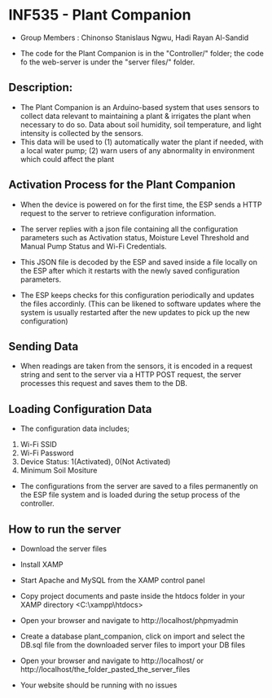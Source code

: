 # INF535 - Plant Companion

- Group Members : Chinonso Stanislaus Ngwu, Hadi Rayan Al-Sandid

- The code for the Plant Companion is in the "Controller/" folder; the code fo the web-server is under the "server files/" folder.

## Description:
- The Plant Companion is an Arduino-based system that uses sensors to collect data relevant to maintaining a plant & irrigates the plant when necessary to do so. Data about soil humidity, soil temperature, and light intensity is collected by the sensors.
- This data will be used to (1) automatically water the plant if needed, with a local water pump; (2) warn users of any abnormality in environment which could affect the plant

## Activation Process for the Plant Companion

- When the device is powered on for the first time, the ESP sends a HTTP request to the server to retrieve configuration information.

- The server replies with a json file containing all the configuration parameters such as Activation status, Moisture Level Threshold and Manual Pump Status and Wi-Fi Credentials.

- This JSON file is decoded by the ESP and saved inside a file locally on the ESP after which it restarts with the newly saved configuration parameters.

- The ESP keeps checks for this configuration periodically and updates the files accordinly. (This can be likened to software updates where the system is usually restarted after the new updates to pick up the new configuration)

## Sending Data
- When readings are taken from the sensors, it is encoded in a request string and sent to the server via a HTTP POST request, the server processes this request and saves them to the DB.

## Loading Configuration Data
- The configuration data includes;
1. Wi-Fi SSID
2. Wi-Fi Password
3. Device Status: 1(Activated), 0(Not Activated)
4. Minimum Soil Mositure
- The configurations from the server are saved to a files permanently on the ESP file system and is loaded during the setup process of the controller.

## How to run the server

- Download the server files

- Install XAMP

- Start Apache and MySQL from the XAMP control panel

- Copy project documents and paste inside the htdocs folder in your XAMP directory <C:\xampp\htdocs> 

- Open your browser and navigate to http://localhost/phpmyadmin
- Create a database plant_companion, click on import and select the DB.sql file from the downloaded server files  to import your DB files

- Open your browser and navigate to http://localhost/ or http://localhost/the_folder_pasted_the_server_files

- Your website should be running with no issues
